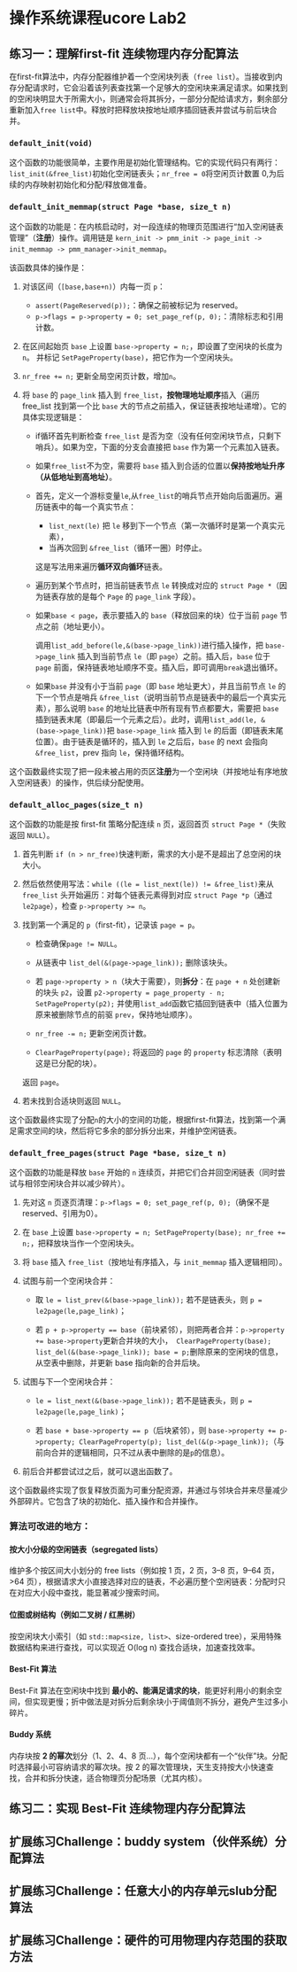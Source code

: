 # 操作系统课程ucore Lab2

## 练习一：理解first-fit 连续物理内存分配算法

在first-fit算法中，内存分配器维护着一个空闲块列表（`free list`）。当接收到内存分配请求时，它会沿着该列表查找第一个足够大的空闲块来满足请求。如果找到的空闲块明显大于所需大小，则通常会将其拆分，一部分分配给请求方，剩余部分重新加入`free list`中。释放时把释放块按地址顺序插回链表并尝试与前后块合并。

### `default_init(void)`

这个函数的功能很简单，主要作用是初始化管理结构。它的实现代码只有两行：`list_init(&free_list)`初始化空闲链表头；`nr_free = 0`将空闲页计数置 0,为后续的内存映射初始化和分配/释放做准备。

### `default_init_memmap(struct Page *base, size_t n)`

这个函数的功能是：在内核启动时，对一段连续的物理页范围进行“加入空闲链表管理”（**注册**）操作。调用链是 `kern_init -> pmm_init -> page_init -> init_memmap -> pmm_manager->init_memmap`。

该函数具体的操作是：

1. 对该区间（`[base,base+n)`）内每一页 `p`：

   - `assert(PageReserved(p));`：确保之前被标记为 reserved。
   - `p->flags = p->property = 0; set_page_ref(p, 0);`：清除标志和引用计数。

2. 在区间起始页 `base` 上设置 `base->property = n;`，即设置了空闲块的长度为`n`。 并标记 `SetPageProperty(base)`，把它作为一个空闲块头。

3. `nr_free += n;` 更新全局空闲页计数，增加`n`。

4. 将 `base` 的 `page_link` 插入到 `free_list`，**按物理地址顺序**插入（遍历 free_list 找到第一个比 `base` 大的节点之前插入，保证链表按地址递增）。它的具体实现逻辑是：

   - if循环首先判断检查 `free_list` 是否为空（没有任何空闲块节点，只剩下哨兵）。如果为空，下面的分支会直接把 `base` 作为第一个元素加入链表。

   - 如果`free_list`不为空，需要将 `base` 插入到合适的位置以**保持按地址升序（从低地址到高地址）**。

   - 首先，定义一个游标变量`le`,从`free_list`的哨兵节点开始向后面遍历。遍历链表中的每一个真实节点：

     - `list_next(le)` 把 `le` 移到下一个节点（第一次循环时是第一个真实元素），
     - 当再次回到 `&free_list`（循环一圈）时停止。

     这是写法用来遍历**循环双向循环**链表。

   - 遍历到某个节点时，把当前链表节点 `le` 转换成对应的 `struct Page *`（因为链表存放的是每个 `Page` 的 `page_link` 字段）。

   - 如果`base < page`，表示要插入的 `base`（释放回来的块）位于当前 `page` 节点之前（地址更小）。

     调用`list_add_before(le,&(base->page_link))`进行插入操作，把 `base->page_link` 插入到当前节点 `le`（即 `page`）之前。插入后，`base` 位于 `page` 前面，保持链表地址顺序不变。插入后，即可调用`break`退出循环。

   - 如果`base` 并没有小于当前 `page`（即 `base` 地址更大），并且当前节点 `le` 的下一个节点是哨兵 `&free_list`（说明当前节点是链表中的最后一个真实元素），那么说明 `base` 的地址比链表中所有现有节点都要大，需要把 `base` 插到链表末尾（即最后一个元素之后）。此时，调用`list_add(le, &(base->page_link))`把 `base->page_link` 插入到 `le` 的后面（即链表末尾位置）。由于链表是循环的，插入到 `le` 之后后，`base` 的 next 会指向 `&free_list`，prev 指向 `le`，保持循环结构。

这个函数最终实现了把一段未被占用的页区**注册**为一个空闲块（并按地址有序地放入空闲链表）的操作，供后续分配使用。

### `default_alloc_pages(size_t n)`

这个函数的功能是按 first-fit 策略分配连续 `n` 页，返回首页 `struct Page *`（失败返回 `NULL`）。

1. 首先判断 `if (n > nr_free)`快速判断，需求的大小是不是超出了总空闲的块大小。

2. 然后依然使用写法：`while ((le = list_next(le)) != &free_list)`来从 `free_list` 头开始遍历：对每个链表元素得到对应 `struct Page *p`（通过 `le2page`），检查 `p->property >= n`。

3. 找到第一个满足的 `p`（first-fit），记录该 `page = p`。

   - 检查确保`page != NULL`。
   - 从链表中 `list_del(&(page->page_link));` 删除该块头。

   - 若 `page->property > n`（块大于需要），则**拆分**：在 `page + n` 处创建新的块头 `p2`，设置 `p2->property = page_property - n; SetPageProperty(p2);` 并使用`list_add`函数它插回到链表中（插入位置为原来被删除节点的前驱 `prev`，保持地址顺序）。
   - `nr_free -= n;` 更新空闲页计数。
   - `ClearPageProperty(page);` 将返回的 `page` 的 `property` 标志清除（表明这是已分配的块）。

   返回 `page`。

4. 若未找到合适块则返回 `NULL`。

这个函数最终实现了分配`n`的大小的空间的功能，根据first-fit算法，找到第一个满足需求空间的块，然后将它多余的部分拆分出来，并维护空闲链表。

### `default_free_pages(struct Page *base, size_t n)`

这个函数的功能是释放 `base` 开始的 `n` 连续页，并把它们合并回空闲链表（同时尝试与相邻空闲块合并以减少碎片）。

1. 先对这 `n` 页逐页清理：`p->flags = 0; set_page_ref(p, 0);`（确保不是 reserved、引用为0）。

2. 在 `base` 上设置 `base->property = n; SetPageProperty(base); nr_free += n;`，把释放块当作一个空闲块头。

3. 将 `base` 插入 `free_list`（按地址有序插入，与 `init_memmap` 插入逻辑相同）。

4. 试图与前一个空闲块合并：

   - 取 `le = list_prev(&(base->page_link));` 若不是链表头，则 `p = le2page(le,page_link)`；

   - 若 `p + p->property == base`（前块紧邻），则把两者合并：`p->property += base->property`更新合并块的大小，` ClearPageProperty(base); list_del(&(base->page_link)); base = p;`删除原来的空闲块的信息，从空表中删除，并更新 base 指向新的合并后块。

5. 试图与下一个空闲块合并：

   - `le = list_next(&(base->page_link));` 若不是链表头，则 `p = le2page(le,page_link)`；

   - 若 `base + base->property == p`（后块紧邻），则 `base->property += p->property; ClearPageProperty(p); list_del(&(p->page_link));`（与前向合并的逻辑相同，只不过从表中删除的是`p`的信息）。

6. 前后合并都尝试过之后，就可以退出函数了。

这个函数最终实现了恢复释放页面为可重分配资源，并通过与邻块合并来尽量减少外部碎片。它包含了块的初始化、插入操作和合并操作。

### 算法可改进的地方：

#### **按大小分级的空闲链表（segregated lists）**

维护多个按区间大小划分的 free lists（例如按 1 页，2 页，3–8 页，9–64 页，>64 页），根据请求大小直接选择对应的链表，不必遍历整个空闲链表：分配时只在对应大小段中查找，能显著减少搜索时间。

#### **位图或树结构（例如二叉树 / 红黑树）**

按空闲块大小索引（如 `std::map<size, list>`、size-ordered tree），采用特殊数据结构来进行查找，可以实现近 O(log n) 查找合适块，加速查找效率。

#### Best-Fit 算法

Best-Fit 算法在空闲块中找到 **最小的、能满足请求的块**，能更好利用小的剩余空间，但实现更慢；折中做法是对拆分后剩余块小于阈值则不拆分，避免产生过多小碎片。

#### **Buddy 系统**

内存块按 **2 的幂次**划分（1、2、4、8 页…），每个空闲块都有一个“伙伴”块。分配时选择最小可容纳请求的幂次块。按 2 的幂次管理块，天生支持按大小快速查找，合并和拆分快速，适合物理页分配场景（尤其内核）。





## 练习二：实现 Best-Fit 连续物理内存分配算法



## 扩展练习Challenge：buddy system（伙伴系统）分配算法



## 扩展练习Challenge：任意大小的内存单元slub分配算法



## 扩展练习Challenge：硬件的可用物理内存范围的获取方法

